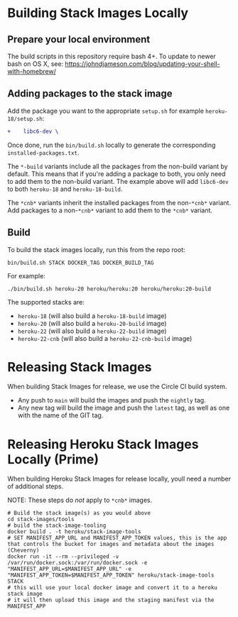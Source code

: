 # Building Stack Images Locally

## Prepare your local environment

The build scripts in this repository require bash 4+. To update to newer bash on OS X, see:
https://johndjameson.com/blog/updating-your-shell-with-homebrew/

## Adding packages to the stack image

Add the package you want to the appropriate `setup.sh` for example `heroku-18/setup.sh`:

```diff
+    libc6-dev \
```

Once done, run the `bin/build.sh` locally to generate the corresponding `installed-packages.txt`.

The `*-build` variants include all the packages from the non-build variant by default. This means that if you're adding a package to both, you only need to add them to the non-build variant. The example above will add `libc6-dev` to both `heroku-18` and `heroku-18-build`.

The `*cnb*` variants inherit the installed packages from the non-`*cnb*` variant. Add packages to a non-`*cnb*` variant to add them to the `*cnb*` variant.

## Build

To build the stack images locally, run this from the repo root:

    bin/build.sh STACK DOCKER_TAG DOCKER_BUILD_TAG

For example:

    ./bin/build.sh heroku-20 heroku/heroku:20 heroku/heroku:20-build

The supported stacks are:

* `heroku-18` (will also build a `heroku-18-build` image)
* `heroku-20` (will also build a `heroku-20-build` image)
* `heroku-22` (will also build a `heroku-22-build` image)
* `heroku-22-cnb` (will also build a `heroku-22-cnb-build` image)


# Releasing Stack Images

When building Stack Images for release, we use the Circle CI build system.

* Any push to `main` will build the images and push the `nightly` tag.
* Any new tag will build the image and push the `latest` tag, as well as one with the name of the GIT tag.

# Releasing Heroku Stack Images Locally (Prime)

When building Heroku Stack Images for release locally, youll need a number of additional steps.

NOTE: These steps do *not* apply to `*cnb*` images.

    # Build the stack image(s) as you would above
    cd stack-images/tools
    # build the stack-image-tooling
    docker build . -t heroku/stack-image-tools
    # SET MANIFEST_APP_URL and MANIFEST_APP_TOKEN values, this is the app that controls the bucket for images and metadata about the images (Cheverny)
    docker run -it --rm --privileged -v /var/run/docker.sock:/var/run/docker.sock -e "MANIFEST_APP_URL=$MANIFEST_APP_URL" -e "MANIFEST_APP_TOKEN=$MANIFEST_APP_TOKEN" heroku/stack-image-tools STACK
    # this will use your local docker image and convert it to a heroku stack image
    # it will then upload this image and the staging manifest via the MANIFEST_APP
